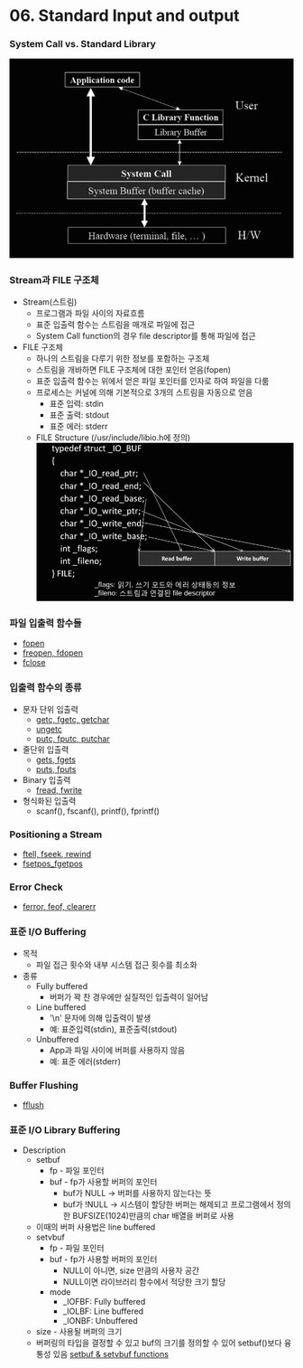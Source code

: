# 06. Standard Input and output
### System Call vs. Standard Library
![system_call](./system_call.png?raw=true "system_call")
### Stream과 FILE 구조체
* Stream(스트림)
	* 프로그램과 파일 사이의 자료흐름
	* 표준 입출력 함수는 스트림을 매개로 파일에 접근
	* System Call function의 경우 file descriptor를 통해 파일에 접근
* FILE 구조체
	* 하나의 스트림을 다루기 위한 정보를 포함하는 구조체
	* 스트림을 개바하면 FILE 구조체에 대한 포인터 얻음(fopen)
	* 표준 입출력 함수는 위에서 얻은 파일 포인터를 인자로 하여 파일을 다룸
	* 프로세스는 커널에 의해 기본적으로 3개의 스트림을 자동으로 얻음
		* 표준 입력: stdin
		* 표준 출력: stdout
		* 표준 에러: stderr
	* FILE Structure (/usr/include/libio.h에 정의)
![FILE_structure](./FILE_structure.png?raw=true "FILE_structure")
### 파일 입출력 함수들
* [fopen](./fopen "fopen")
* [freopen, fdopen](./freopen_fdopen "freopen, fdopen")
* [fclose](./fclose "fclose")
### 입출력 함수의 종류
* 문자 단위 입출력
	* [getc, fgetc, getchar](./getc_fgetc_getchar "getc, fgetc, getchar")
	* [ungetc](./ungetc "ungetc")
	* [putc, fputc, putchar](./putc_fputc_putchar "putc, fputc, putchar")
* 줄단위 입출력
	* [gets, fgets](./gets_fgets "gets, fgets")
	* [puts, fputs](./puts_fputs "puts, fputs")
* Binary 입출력
	* [fread, fwrite](./fread_fwrite "fread, fwrite")
* 형식화된 입출력
	* scanf(), fscanf(), printf(), fprintf()
### Positioning a Stream
* [ftell, fseek, rewind](./ftell_fseek_rewind "ftell, fseek, rewind")
* [fsetpos_fgetpos](./fsetpos_fgetpos "fsetpos, fgetpos")
### Error Check
* [ferror, feof, clearerr](./ferror_feof_clearerr "ferror, feof, clearerr")
### 표준 I/O Buffering
* 목적
	* 파일 접근 횟수와 내부 시스템 접근 횟수를 최소화
* 종류
	* Fully buffered
		* 버퍼가 꽉 찬 경우에만 실질적인 입출력이 일어남
	* Line buffered
		* '\n' 문자에 의해 입출력이 발생
		* 예: 표준입력(stdin), 표준출력(stdout)
	* Unbuffered
		* App과 파일 사이에 버퍼를 사용하지 않음
		* 예: 표준 에러(stderr)
### Buffer Flushing
* [fflush](./fflush "fflush")
### 표준 I/O Library Buffering
* Description
	* setbuf
		* fp - 파일 포인터
		* buf - fp가 사용할 버퍼의 포인터
			* buf가 NULL -> 버퍼를 사용하지 않는다는 뜻
			* buf가 !NULL -> 시스템이 할당한 버퍼는 해제되고 프로그램에서 정의한 BUFSIZE(1024)만큼의 char 배열을 버퍼로 사용
	* 이때의 버퍼 사용법은 line buffered
	* setvbuf
		* fp - 파일 포인터
		* buf - fp가 사용할 버퍼의 포인터
			* NULL이 아니면, size 만큼의 사용자 공간 
			* NULL이면 라이브러리 함수에서 적당한 크기 할당
		* mode
			* _IOFBF: Fully buffered
			* _IOLBF: Line buffered
			* _IONBF: Unbuffered
	* size - 사용될 버퍼의 크기
	* 버퍼링의 타입을 결정할 수 있고 buf의 크기를 정의할 수 있어 setbuf()보다 융통성 있음
[setbuf & setvbuf functions](./setbuf_setvbuf "setbuf & setvbuf functions")
